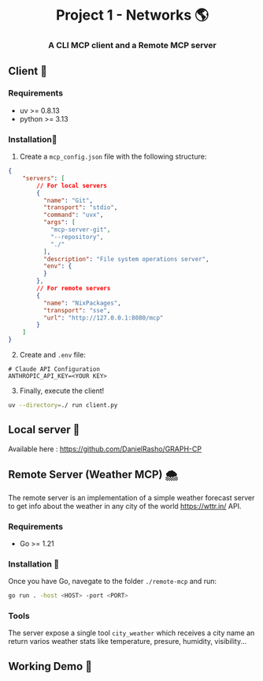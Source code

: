 <div>
    <h1 align="center"> Project 1 - Networks 🌎</h1>
    <h3 align="center"> 
        A CLI MCP client and a Remote MCP server
    </h3>
</div>

## Client 🛜

### Requirements
- uv >= 0.8.13
- python >= 3.13

### Installation🏃

1. Create a `mcp_config.json` file with the following structure: 

```json
{
    "servers": [
        // For local servers
        {
          "name": "Git",
          "transport": "stdio",
          "command": "uvx",
          "args": [
            "mcp-server-git",
            "--repository", 
            "./"
          ],
          "description": "File system operations server",
          "env": {
          }
        },
        // For remote servers
        {
          "name": "NixPackages",
          "transport": "sse",
          "url": "http://127.0.0.1:8080/mcp"
        }
    ]
}
```

2. Create and `.env` file:
```env
# Claude API Configuration
ANTHROPIC_API_KEY=<YOUR KEY>
```

3. Finally, execute the client!
```bash
uv --directory=./ run client.py
```

## Local server 🛜

Available here : https://github.com/DanielRasho/GRAPH-CP

## Remote Server (Weather MCP) 🌨️

The remote server is an implementation of a simple weather forecast server to get info about the weather in any city of the world https://wttr.in/ API.

### Requirements 
- Go >= 1.21

### Installation 🏃
Once you have Go, navegate to the folder `./remote-mcp` and run:

```bash
go run . -host <HOST> -port <PORT>
```

### Tools

The server expose a single tool `city_weather` which receives a city name an return varios weather stats like temperature, presure, humidity, visibility...

## Working Demo 🎥

